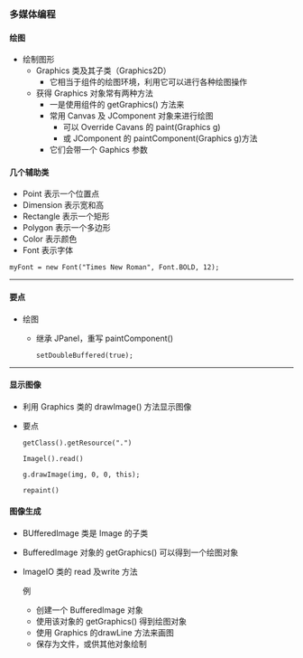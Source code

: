 ### 多媒体编程

#### 绘图

* 绘制图形
  * Graphics 类及其子类（Graphics2D）
    * 它相当于组件的绘图环境，利用它可以进行各种绘图操作
  * 获得 Graphics 对象常有两种方法
    * 一是使用组件的 getGraphics() 方法来
    * 常用 Canvas 及 JComponent 对象来进行绘图
      * 可以 Override Cavans 的 paint(Graphics g)
      * 或 JComponent 的 paintComponent(Graphics g)方法
    * 它们会带一个 Gaphics 参数

#### 几个辅助类

* Point 表示一个位置点
* Dimension 表示宽和高
* Rectangle 表示一个矩形
* Polygon 表示一个多边形
* Color 表示颜色
* Font 表示字体

`myFont = new Font("Times New Roman", Font.BOLD, 12);`

----

#### 要点

* 绘图

  * 继承 JPanel，重写 paintComponent()

    `setDoubleBuffered(true);`

----

#### 显示图像

* 利用 Graphics 类的 drawImage() 方法显示图像

* 要点

  `getClass().getResource(".")`

  `Imagel().read()`

  `g.drawImage(img, 0, 0, this);`

  `repaint()`

#### 图像生成

* BUfferedImage 类是 Image 的子类

* BufferedImage 对象的 getGraphics() 可以得到一个绘图对象 

* ImageIO 类的 read 及write 方法

  例

  * 创建一个 BufferedImage 对象
  * 使用该对象的 getGraphics() 得到绘图对象
  * 使用 Graphics 的drawLine 方法来画图
  * 保存为文件，或供其他对象绘制